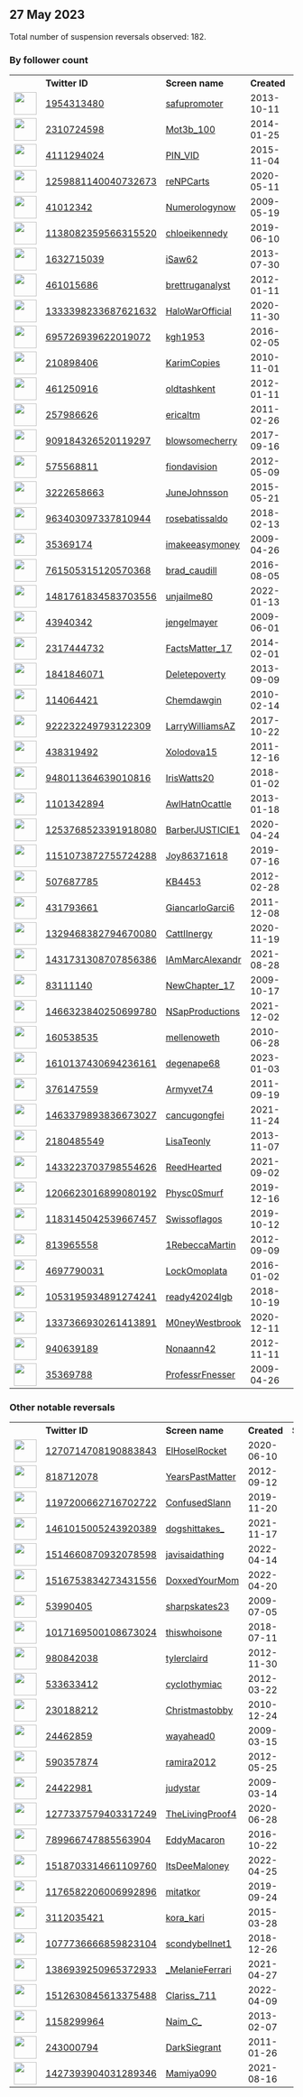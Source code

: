 
## 27 May 2023
Total number of suspension reversals observed: 182.

### By follower count
<table><tr><th></th><th align="left">Twitter ID</th><th align="left">Screen name</th>
<th align="left">Created</th><th align="left">Status</th><th align="left">Suspended</th><th align="left">Followers</th>
<tr><td><a href="https://pbs.twimg.com/profile_images/1643509495304429568/ZIl7vdZ8_normal.jpg"><img src="https://pbs.twimg.com/profile_images/1643509495304429568/ZIl7vdZ8_normal.jpg" width="40px" height="40px" align="center"/></a></td><td><a href="https://twitter.com/intent/user?user_id=1954313480">1954313480</a></td><td><a href="https://twitter.com/safupromoter">safupromoter</a></td><td>2013-10-11</td><td align="center"></td><td>2022-11-08</td><td>664109</td></tr>
<tr><td><a href="https://pbs.twimg.com/profile_images/1576062411106406401/DujgIS2i_normal.jpg"><img src="https://pbs.twimg.com/profile_images/1576062411106406401/DujgIS2i_normal.jpg" width="40px" height="40px" align="center"/></a></td><td><a href="https://twitter.com/intent/user?user_id=2310724598">2310724598</a></td><td><a href="https://twitter.com/Mot3b_100">Mot3b_100</a></td><td>2014-01-25</td><td align="center"></td><td>2022-10-08</td><td>126840</td></tr>
<tr><td><a href="https://pbs.twimg.com/profile_images/662164231362633728/-9v3ZZly_normal.jpg"><img src="https://pbs.twimg.com/profile_images/662164231362633728/-9v3ZZly_normal.jpg" width="40px" height="40px" align="center"/></a></td><td><a href="https://twitter.com/intent/user?user_id=4111294024">4111294024</a></td><td><a href="https://twitter.com/PIN_VID">PIN_VID</a></td><td>2015-11-04</td><td align="center"></td><td></td><td>64107</td></tr>
<tr><td><a href="https://pbs.twimg.com/profile_images/1587141379964157952/qO7M4yUj_normal.jpg"><img src="https://pbs.twimg.com/profile_images/1587141379964157952/qO7M4yUj_normal.jpg" width="40px" height="40px" align="center"/></a></td><td><a href="https://twitter.com/intent/user?user_id=1259881140040732673">1259881140040732673</a></td><td><a href="https://twitter.com/reNPCarts">reNPCarts</a></td><td>2020-05-11</td><td align="center"></td><td>2023-05-05</td><td>39769</td></tr>
<tr><td><a href="https://pbs.twimg.com/profile_images/1078462861696028672/K2L7YuAi_normal.jpg"><img src="https://pbs.twimg.com/profile_images/1078462861696028672/K2L7YuAi_normal.jpg" width="40px" height="40px" align="center"/></a></td><td><a href="https://twitter.com/intent/user?user_id=41012342">41012342</a></td><td><a href="https://twitter.com/Numerologynow">Numerologynow</a></td><td>2009-05-19</td><td align="center"></td><td></td><td>22722</td></tr>
<tr><td><a href="https://pbs.twimg.com/profile_images/1531851642387189760/JC4oh6xu_normal.jpg"><img src="https://pbs.twimg.com/profile_images/1531851642387189760/JC4oh6xu_normal.jpg" width="40px" height="40px" align="center"/></a></td><td><a href="https://twitter.com/intent/user?user_id=1138082359566315520">1138082359566315520</a></td><td><a href="https://twitter.com/chloeikennedy">chloeikennedy</a></td><td>2019-06-10</td><td align="center"></td><td>2023-05-20</td><td>17874</td></tr>
<tr><td><a href="https://pbs.twimg.com/profile_images/1382520230962941953/G9iiDdaU_normal.jpg"><img src="https://pbs.twimg.com/profile_images/1382520230962941953/G9iiDdaU_normal.jpg" width="40px" height="40px" align="center"/></a></td><td><a href="https://twitter.com/intent/user?user_id=1632715039">1632715039</a></td><td><a href="https://twitter.com/iSaw62">iSaw62</a></td><td>2013-07-30</td><td align="center"></td><td></td><td>16920</td></tr>
<tr><td><a href="https://pbs.twimg.com/profile_images/1348666445572534273/D5VjJjbt_normal.jpg"><img src="https://pbs.twimg.com/profile_images/1348666445572534273/D5VjJjbt_normal.jpg" width="40px" height="40px" align="center"/></a></td><td><a href="https://twitter.com/intent/user?user_id=461015686">461015686</a></td><td><a href="https://twitter.com/brettruganalyst">brettruganalyst</a></td><td>2012-01-11</td><td align="center"></td><td>2023-03-21</td><td>13534</td></tr>
<tr><td><a href="https://pbs.twimg.com/profile_images/1347522341488656386/48z5gB1r_normal.jpg"><img src="https://pbs.twimg.com/profile_images/1347522341488656386/48z5gB1r_normal.jpg" width="40px" height="40px" align="center"/></a></td><td><a href="https://twitter.com/intent/user?user_id=1333398233687621632">1333398233687621632</a></td><td><a href="https://twitter.com/HaloWarOfficial">HaloWarOfficial</a></td><td>2020-11-30</td><td align="center"></td><td></td><td>11701</td></tr>
<tr><td><a href="https://pbs.twimg.com/profile_images/1189253581385490433/POcLb3W8_normal.jpg"><img src="https://pbs.twimg.com/profile_images/1189253581385490433/POcLb3W8_normal.jpg" width="40px" height="40px" align="center"/></a></td><td><a href="https://twitter.com/intent/user?user_id=695726939622019072">695726939622019072</a></td><td><a href="https://twitter.com/kgh1953">kgh1953</a></td><td>2016-02-05</td><td align="center"></td><td></td><td>11059</td></tr>
<tr><td><a href="https://pbs.twimg.com/profile_images/1657033665296179203/oPlrp2Om_normal.jpg"><img src="https://pbs.twimg.com/profile_images/1657033665296179203/oPlrp2Om_normal.jpg" width="40px" height="40px" align="center"/></a></td><td><a href="https://twitter.com/intent/user?user_id=210898406">210898406</a></td><td><a href="https://twitter.com/KarimCopies">KarimCopies</a></td><td>2010-11-01</td><td align="center"></td><td>2023-05-20</td><td>6801</td></tr>
<tr><td><a href="https://pbs.twimg.com/profile_images/530654373060149248/5B8cOmhY_normal.jpeg"><img src="https://pbs.twimg.com/profile_images/530654373060149248/5B8cOmhY_normal.jpeg" width="40px" height="40px" align="center"/></a></td><td><a href="https://twitter.com/intent/user?user_id=461250916">461250916</a></td><td><a href="https://twitter.com/oldtashkent">oldtashkent</a></td><td>2012-01-11</td><td align="center"></td><td>2022-12-14</td><td>6234</td></tr>
<tr><td><a href="https://pbs.twimg.com/profile_images/1393977272957345792/tloWSgXC_normal.jpg"><img src="https://pbs.twimg.com/profile_images/1393977272957345792/tloWSgXC_normal.jpg" width="40px" height="40px" align="center"/></a></td><td><a href="https://twitter.com/intent/user?user_id=257986626">257986626</a></td><td><a href="https://twitter.com/ericaltm">ericaltm</a></td><td>2011-02-26</td><td align="center"></td><td>2022-11-08</td><td>4882</td></tr>
<tr><td><a href="https://pbs.twimg.com/profile_images/1647175280220426240/_MrVUnuQ_normal.jpg"><img src="https://pbs.twimg.com/profile_images/1647175280220426240/_MrVUnuQ_normal.jpg" width="40px" height="40px" align="center"/></a></td><td><a href="https://twitter.com/intent/user?user_id=909184326520119297">909184326520119297</a></td><td><a href="https://twitter.com/blowsomecherry">blowsomecherry</a></td><td>2017-09-16</td><td align="center"></td><td>2023-05-20</td><td>4058</td></tr>
<tr><td><a href="https://pbs.twimg.com/profile_images/1662521859248644098/EQP-5MKw_normal.jpg"><img src="https://pbs.twimg.com/profile_images/1662521859248644098/EQP-5MKw_normal.jpg" width="40px" height="40px" align="center"/></a></td><td><a href="https://twitter.com/intent/user?user_id=575568811">575568811</a></td><td><a href="https://twitter.com/fiondavision">fiondavision</a></td><td>2012-05-09</td><td align="center"></td><td>2022-02-13</td><td>3730</td></tr>
<tr><td><a href="https://pbs.twimg.com/profile_images/1142557846040698885/oTi6dW09_normal.png"><img src="https://pbs.twimg.com/profile_images/1142557846040698885/oTi6dW09_normal.png" width="40px" height="40px" align="center"/></a></td><td><a href="https://twitter.com/intent/user?user_id=3222658663">3222658663</a></td><td><a href="https://twitter.com/JuneJohnsson">JuneJohnsson</a></td><td>2015-05-21</td><td align="center"></td><td></td><td>3700</td></tr>
<tr><td><a href="https://pbs.twimg.com/profile_images/1658801846331363328/C9iz6Wk7_normal.jpg"><img src="https://pbs.twimg.com/profile_images/1658801846331363328/C9iz6Wk7_normal.jpg" width="40px" height="40px" align="center"/></a></td><td><a href="https://twitter.com/intent/user?user_id=963403097337810944">963403097337810944</a></td><td><a href="https://twitter.com/rosebatissaldo">rosebatissaldo</a></td><td>2018-02-13</td><td align="center"></td><td>2022-11-04</td><td>3637</td></tr>
<tr><td><a href="https://pbs.twimg.com/profile_images/1628475899468484609/brliP48E_normal.jpg"><img src="https://pbs.twimg.com/profile_images/1628475899468484609/brliP48E_normal.jpg" width="40px" height="40px" align="center"/></a></td><td><a href="https://twitter.com/intent/user?user_id=35369174">35369174</a></td><td><a href="https://twitter.com/imakeeasymoney">imakeeasymoney</a></td><td>2009-04-26</td><td align="center"></td><td>2023-05-12</td><td>3403</td></tr>
<tr><td><a href="https://pbs.twimg.com/profile_images/1435311124745003015/J8fpPWS5_normal.jpg"><img src="https://pbs.twimg.com/profile_images/1435311124745003015/J8fpPWS5_normal.jpg" width="40px" height="40px" align="center"/></a></td><td><a href="https://twitter.com/intent/user?user_id=761505315120570368">761505315120570368</a></td><td><a href="https://twitter.com/brad_caudill">brad_caudill</a></td><td>2016-08-05</td><td align="center"></td><td>2022-10-29</td><td>3080</td></tr>
<tr><td><a href="https://pbs.twimg.com/profile_images/1577050789771677715/FkcISt81_normal.jpg"><img src="https://pbs.twimg.com/profile_images/1577050789771677715/FkcISt81_normal.jpg" width="40px" height="40px" align="center"/></a></td><td><a href="https://twitter.com/intent/user?user_id=1481761834583703556">1481761834583703556</a></td><td><a href="https://twitter.com/unjailme80">unjailme80</a></td><td>2022-01-13</td><td align="center"></td><td>2022-11-07</td><td>2945</td></tr>
<tr><td><a href="https://pbs.twimg.com/profile_images/1571500004040122372/bvSwm7Ub_normal.jpg"><img src="https://pbs.twimg.com/profile_images/1571500004040122372/bvSwm7Ub_normal.jpg" width="40px" height="40px" align="center"/></a></td><td><a href="https://twitter.com/intent/user?user_id=43940342">43940342</a></td><td><a href="https://twitter.com/jengelmayer">jengelmayer</a></td><td>2009-06-01</td><td align="center"></td><td>2023-05-20</td><td>2761</td></tr>
<tr><td><a href="https://pbs.twimg.com/profile_images/1662589123205517313/sLI5iKPL_normal.jpg"><img src="https://pbs.twimg.com/profile_images/1662589123205517313/sLI5iKPL_normal.jpg" width="40px" height="40px" align="center"/></a></td><td><a href="https://twitter.com/intent/user?user_id=2317444732">2317444732</a></td><td><a href="https://twitter.com/FactsMatter_17">FactsMatter_17</a></td><td>2014-02-01</td><td align="center"></td><td>2022-10-29</td><td>2761</td></tr>
<tr><td><a href="https://pbs.twimg.com/profile_images/1661890187016691713/_e87VwfL_normal.jpg"><img src="https://pbs.twimg.com/profile_images/1661890187016691713/_e87VwfL_normal.jpg" width="40px" height="40px" align="center"/></a></td><td><a href="https://twitter.com/intent/user?user_id=1841846071">1841846071</a></td><td><a href="https://twitter.com/Deletepoverty">Deletepoverty</a></td><td>2013-09-09</td><td align="center"></td><td>2022-07-18</td><td>2667</td></tr>
<tr><td><a href="https://pbs.twimg.com/profile_images/1530270021800165376/fYHcO9N2_normal.jpg"><img src="https://pbs.twimg.com/profile_images/1530270021800165376/fYHcO9N2_normal.jpg" width="40px" height="40px" align="center"/></a></td><td><a href="https://twitter.com/intent/user?user_id=114064421">114064421</a></td><td><a href="https://twitter.com/Chemdawgin">Chemdawgin</a></td><td>2010-02-14</td><td align="center"></td><td>2023-01-03</td><td>2130</td></tr>
<tr><td><a href="https://pbs.twimg.com/profile_images/1299328936338313216/aOZZCzOk_normal.jpg"><img src="https://pbs.twimg.com/profile_images/1299328936338313216/aOZZCzOk_normal.jpg" width="40px" height="40px" align="center"/></a></td><td><a href="https://twitter.com/intent/user?user_id=922232249793122309">922232249793122309</a></td><td><a href="https://twitter.com/LarryWilliamsAZ">LarryWilliamsAZ</a></td><td>2017-10-22</td><td align="center"></td><td></td><td>1859</td></tr>
<tr><td><a href="https://pbs.twimg.com/profile_images/1243250680078401536/lbgvv1Yy_normal.jpg"><img src="https://pbs.twimg.com/profile_images/1243250680078401536/lbgvv1Yy_normal.jpg" width="40px" height="40px" align="center"/></a></td><td><a href="https://twitter.com/intent/user?user_id=438319492">438319492</a></td><td><a href="https://twitter.com/Xolodova15">Xolodova15</a></td><td>2011-12-16</td><td align="center"></td><td></td><td>1854</td></tr>
<tr><td><a href="https://pbs.twimg.com/profile_images/962880083433226240/I-1FV2NG_normal.jpg"><img src="https://pbs.twimg.com/profile_images/962880083433226240/I-1FV2NG_normal.jpg" width="40px" height="40px" align="center"/></a></td><td><a href="https://twitter.com/intent/user?user_id=948011364639010816">948011364639010816</a></td><td><a href="https://twitter.com/IrisWatts20">IrisWatts20</a></td><td>2018-01-02</td><td align="center"></td><td></td><td>1678</td></tr>
<tr><td><a href="https://pbs.twimg.com/profile_images/3534244090/897898fca6a347542db66681f8bfee9d_normal.jpeg"><img src="https://pbs.twimg.com/profile_images/3534244090/897898fca6a347542db66681f8bfee9d_normal.jpeg" width="40px" height="40px" align="center"/></a></td><td><a href="https://twitter.com/intent/user?user_id=1101342894">1101342894</a></td><td><a href="https://twitter.com/AwlHatnOcattle">AwlHatnOcattle</a></td><td>2013-01-18</td><td align="center"></td><td>2023-05-24</td><td>1633</td></tr>
<tr><td><a href="https://pbs.twimg.com/profile_images/1352003254448779271/CEPWH4S9_normal.jpg"><img src="https://pbs.twimg.com/profile_images/1352003254448779271/CEPWH4S9_normal.jpg" width="40px" height="40px" align="center"/></a></td><td><a href="https://twitter.com/intent/user?user_id=1253768523391918080">1253768523391918080</a></td><td><a href="https://twitter.com/BarberJUSTICIE1">BarberJUSTICIE1</a></td><td>2020-04-24</td><td align="center"></td><td>2022-08-05</td><td>1570</td></tr>
<tr><td><a href="https://pbs.twimg.com/profile_images/1172956562144595969/an6I2SQG_normal.jpg"><img src="https://pbs.twimg.com/profile_images/1172956562144595969/an6I2SQG_normal.jpg" width="40px" height="40px" align="center"/></a></td><td><a href="https://twitter.com/intent/user?user_id=1151073872755724288">1151073872755724288</a></td><td><a href="https://twitter.com/Joy86371618">Joy86371618</a></td><td>2019-07-16</td><td align="center"></td><td></td><td>1480</td></tr>
<tr><td><a href="https://pbs.twimg.com/profile_images/1295496689269104640/qioYatgq_normal.jpg"><img src="https://pbs.twimg.com/profile_images/1295496689269104640/qioYatgq_normal.jpg" width="40px" height="40px" align="center"/></a></td><td><a href="https://twitter.com/intent/user?user_id=507687785">507687785</a></td><td><a href="https://twitter.com/KB4453">KB4453</a></td><td>2012-02-28</td><td align="center"></td><td></td><td>1469</td></tr>
<tr><td><a href="https://pbs.twimg.com/profile_images/524556035856400384/jcH0airN_normal.jpeg"><img src="https://pbs.twimg.com/profile_images/524556035856400384/jcH0airN_normal.jpeg" width="40px" height="40px" align="center"/></a></td><td><a href="https://twitter.com/intent/user?user_id=431793661">431793661</a></td><td><a href="https://twitter.com/GiancarloGarci6">GiancarloGarci6</a></td><td>2011-12-08</td><td align="center"></td><td>2022-10-20</td><td>1447</td></tr>
<tr><td><a href="https://pbs.twimg.com/profile_images/1329468529859497992/tNxyI02q_normal.jpg"><img src="https://pbs.twimg.com/profile_images/1329468529859497992/tNxyI02q_normal.jpg" width="40px" height="40px" align="center"/></a></td><td><a href="https://twitter.com/intent/user?user_id=1329468382794670080">1329468382794670080</a></td><td><a href="https://twitter.com/CattIInergy">CattIInergy</a></td><td>2020-11-19</td><td align="center"></td><td>2022-02-13</td><td>1426</td></tr>
<tr><td><a href="https://pbs.twimg.com/profile_images/1436887252802711553/Yuw3t4Dy_normal.jpg"><img src="https://pbs.twimg.com/profile_images/1436887252802711553/Yuw3t4Dy_normal.jpg" width="40px" height="40px" align="center"/></a></td><td><a href="https://twitter.com/intent/user?user_id=1431731308707856386">1431731308707856386</a></td><td><a href="https://twitter.com/IAmMarcAlexandr">IAmMarcAlexandr</a></td><td>2021-08-28</td><td align="center"></td><td></td><td>1300</td></tr>
<tr><td><a href="https://pbs.twimg.com/profile_images/1662277828463968258/cWNkx_6Z_normal.jpg"><img src="https://pbs.twimg.com/profile_images/1662277828463968258/cWNkx_6Z_normal.jpg" width="40px" height="40px" align="center"/></a></td><td><a href="https://twitter.com/intent/user?user_id=83111140">83111140</a></td><td><a href="https://twitter.com/NewChapter_17">NewChapter_17</a></td><td>2009-10-17</td><td align="center"></td><td></td><td>1262</td></tr>
<tr><td><a href="https://pbs.twimg.com/profile_images/1662566199430111232/mc5YJWXM_normal.jpg"><img src="https://pbs.twimg.com/profile_images/1662566199430111232/mc5YJWXM_normal.jpg" width="40px" height="40px" align="center"/></a></td><td><a href="https://twitter.com/intent/user?user_id=1466323840250699780">1466323840250699780</a></td><td><a href="https://twitter.com/NSapProductions">NSapProductions</a></td><td>2021-12-02</td><td align="center"></td><td>2023-04-24</td><td>1250</td></tr>
<tr><td><a href="https://pbs.twimg.com/profile_images/1139626290/051020101319TwitterIcon_normal.jpg"><img src="https://pbs.twimg.com/profile_images/1139626290/051020101319TwitterIcon_normal.jpg" width="40px" height="40px" align="center"/></a></td><td><a href="https://twitter.com/intent/user?user_id=160538535">160538535</a></td><td><a href="https://twitter.com/mellenoweth">mellenoweth</a></td><td>2010-06-28</td><td align="center"></td><td>2022-12-12</td><td>1229</td></tr>
<tr><td><a href="https://pbs.twimg.com/profile_images/1648664641491402756/nMOTAk9A_normal.jpg"><img src="https://pbs.twimg.com/profile_images/1648664641491402756/nMOTAk9A_normal.jpg" width="40px" height="40px" align="center"/></a></td><td><a href="https://twitter.com/intent/user?user_id=1610137430694236161">1610137430694236161</a></td><td><a href="https://twitter.com/degenape68">degenape68</a></td><td>2023-01-03</td><td align="center"></td><td>2023-04-23</td><td>1224</td></tr>
<tr><td><a href="https://pbs.twimg.com/profile_images/1587113909693124608/MYjDpHV5_normal.jpg"><img src="https://pbs.twimg.com/profile_images/1587113909693124608/MYjDpHV5_normal.jpg" width="40px" height="40px" align="center"/></a></td><td><a href="https://twitter.com/intent/user?user_id=376147559">376147559</a></td><td><a href="https://twitter.com/Armyvet74">Armyvet74</a></td><td>2011-09-19</td><td align="center"></td><td>2022-11-30</td><td>1154</td></tr>
<tr><td><a href="https://pbs.twimg.com/profile_images/1497975057645064193/7mAN95BR_normal.jpg"><img src="https://pbs.twimg.com/profile_images/1497975057645064193/7mAN95BR_normal.jpg" width="40px" height="40px" align="center"/></a></td><td><a href="https://twitter.com/intent/user?user_id=1463379893836673027">1463379893836673027</a></td><td><a href="https://twitter.com/cancugongfei">cancugongfei</a></td><td>2021-11-24</td><td align="center"></td><td>2023-05-20</td><td>1110</td></tr>
<tr><td><a href="https://pbs.twimg.com/profile_images/1344327820244299779/hp1ScykP_normal.jpg"><img src="https://pbs.twimg.com/profile_images/1344327820244299779/hp1ScykP_normal.jpg" width="40px" height="40px" align="center"/></a></td><td><a href="https://twitter.com/intent/user?user_id=2180485549">2180485549</a></td><td><a href="https://twitter.com/LisaTeonly">LisaTeonly</a></td><td>2013-11-07</td><td align="center"></td><td></td><td>1102</td></tr>
<tr><td><a href="https://pbs.twimg.com/profile_images/1663009815847923713/dggXqNNc_normal.jpg"><img src="https://pbs.twimg.com/profile_images/1663009815847923713/dggXqNNc_normal.jpg" width="40px" height="40px" align="center"/></a></td><td><a href="https://twitter.com/intent/user?user_id=1433223703798554626">1433223703798554626</a></td><td><a href="https://twitter.com/ReedHearted">ReedHearted</a></td><td>2021-09-02</td><td align="center"></td><td>2022-10-14</td><td>1054</td></tr>
<tr><td><a href="https://pbs.twimg.com/profile_images/1316427194017574913/Y9fe22r0_normal.jpg"><img src="https://pbs.twimg.com/profile_images/1316427194017574913/Y9fe22r0_normal.jpg" width="40px" height="40px" align="center"/></a></td><td><a href="https://twitter.com/intent/user?user_id=1206623016899080192">1206623016899080192</a></td><td><a href="https://twitter.com/Physc0Smurf">Physc0Smurf</a></td><td>2019-12-16</td><td align="center"></td><td></td><td>1005</td></tr>
<tr><td><a href="https://pbs.twimg.com/profile_images/1543723669171699712/i5cxIonI_normal.jpg"><img src="https://pbs.twimg.com/profile_images/1543723669171699712/i5cxIonI_normal.jpg" width="40px" height="40px" align="center"/></a></td><td><a href="https://twitter.com/intent/user?user_id=1183145042539667457">1183145042539667457</a></td><td><a href="https://twitter.com/Swissoflagos">Swissoflagos</a></td><td>2019-10-12</td><td align="center"></td><td>2022-07-09</td><td>973</td></tr>
<tr><td><a href="https://pbs.twimg.com/profile_images/522935942126915584/OSso8BxM_normal.jpeg"><img src="https://pbs.twimg.com/profile_images/522935942126915584/OSso8BxM_normal.jpeg" width="40px" height="40px" align="center"/></a></td><td><a href="https://twitter.com/intent/user?user_id=813965558">813965558</a></td><td><a href="https://twitter.com/1RebeccaMartin">1RebeccaMartin</a></td><td>2012-09-09</td><td align="center">🔒</td><td>2023-04-06</td><td>952</td></tr>
<tr><td><a href="https://pbs.twimg.com/profile_images/1338632225307312131/q8C1rly3_normal.jpg"><img src="https://pbs.twimg.com/profile_images/1338632225307312131/q8C1rly3_normal.jpg" width="40px" height="40px" align="center"/></a></td><td><a href="https://twitter.com/intent/user?user_id=4697790031">4697790031</a></td><td><a href="https://twitter.com/LockOmoplata">LockOmoplata</a></td><td>2016-01-02</td><td align="center"></td><td></td><td>922</td></tr>
<tr><td><a href="https://pbs.twimg.com/profile_images/1662376822468939778/lQbYHMR0_normal.jpg"><img src="https://pbs.twimg.com/profile_images/1662376822468939778/lQbYHMR0_normal.jpg" width="40px" height="40px" align="center"/></a></td><td><a href="https://twitter.com/intent/user?user_id=1053195934891274241">1053195934891274241</a></td><td><a href="https://twitter.com/ready42024lgb">ready42024lgb</a></td><td>2018-10-19</td><td align="center"></td><td></td><td>895</td></tr>
<tr><td><a href="https://pbs.twimg.com/profile_images/1497538630721617925/tk51p7E5_normal.jpg"><img src="https://pbs.twimg.com/profile_images/1497538630721617925/tk51p7E5_normal.jpg" width="40px" height="40px" align="center"/></a></td><td><a href="https://twitter.com/intent/user?user_id=1337366930261413891">1337366930261413891</a></td><td><a href="https://twitter.com/M0neyWestbrook">M0neyWestbrook</a></td><td>2020-12-11</td><td align="center"></td><td>2023-05-17</td><td>870</td></tr>
<tr><td><a href="https://pbs.twimg.com/profile_images/1130496701100244992/ICWmQaj5_normal.jpg"><img src="https://pbs.twimg.com/profile_images/1130496701100244992/ICWmQaj5_normal.jpg" width="40px" height="40px" align="center"/></a></td><td><a href="https://twitter.com/intent/user?user_id=940639189">940639189</a></td><td><a href="https://twitter.com/Nonaann42">Nonaann42</a></td><td>2012-11-11</td><td align="center"></td><td>2023-05-21</td><td>753</td></tr>
<tr><td><a href="https://pbs.twimg.com/profile_images/1483598560222457858/xj-5b-wR_normal.jpg"><img src="https://pbs.twimg.com/profile_images/1483598560222457858/xj-5b-wR_normal.jpg" width="40px" height="40px" align="center"/></a></td><td><a href="https://twitter.com/intent/user?user_id=35369788">35369788</a></td><td><a href="https://twitter.com/ProfessrFnesser">ProfessrFnesser</a></td><td>2009-04-26</td><td align="center"></td><td>2022-11-01</td><td>695</td></tr>
</table>

### Other notable reversals
<table><tr><th></th><th align="left">Twitter ID</th><th align="left">Screen name</th>
<th align="left">Created</th><th align="left">Status</th><th align="left">Suspended</th><th align="left">Followers</th>
<tr><td><a href="https://pbs.twimg.com/profile_images/1593512390729297922/Cd7US9X0_normal.jpg"><img src="https://pbs.twimg.com/profile_images/1593512390729297922/Cd7US9X0_normal.jpg" width="40px" height="40px" align="center"/></a></td><td><a href="https://twitter.com/intent/user?user_id=1270714708190883843">1270714708190883843</a></td><td><a href="https://twitter.com/ElHoselRocket">ElHoselRocket</a></td><td>2020-06-10</td><td align="center">🔒🚫</td><td>2023-05-24</td><td>8</td></tr>
<tr><td><a href="https://pbs.twimg.com/profile_images/1314021077920739334/wcwTX1Li_normal.jpg"><img src="https://pbs.twimg.com/profile_images/1314021077920739334/wcwTX1Li_normal.jpg" width="40px" height="40px" align="center"/></a></td><td><a href="https://twitter.com/intent/user?user_id=818712078">818712078</a></td><td><a href="https://twitter.com/YearsPastMatter">YearsPastMatter</a></td><td>2012-09-12</td><td align="center"></td><td>2022-11-06</td><td>641</td></tr>
<tr><td><a href="https://pbs.twimg.com/profile_images/1556766330807898114/G7Mq4RFn_normal.jpg"><img src="https://pbs.twimg.com/profile_images/1556766330807898114/G7Mq4RFn_normal.jpg" width="40px" height="40px" align="center"/></a></td><td><a href="https://twitter.com/intent/user?user_id=1197200662716702722">1197200662716702722</a></td><td><a href="https://twitter.com/ConfusedSlann">ConfusedSlann</a></td><td>2019-11-20</td><td align="center"></td><td>2022-11-07</td><td>141</td></tr>
<tr><td><a href="https://pbs.twimg.com/profile_images/1488964303961006082/m0yyl5A-_normal.jpg"><img src="https://pbs.twimg.com/profile_images/1488964303961006082/m0yyl5A-_normal.jpg" width="40px" height="40px" align="center"/></a></td><td><a href="https://twitter.com/intent/user?user_id=1461015005243920389">1461015005243920389</a></td><td><a href="https://twitter.com/dogshittakes_">dogshittakes_</a></td><td>2021-11-17</td><td align="center"></td><td>2023-05-15</td><td>356</td></tr>
<tr><td><a href="https://pbs.twimg.com/profile_images/1516417441940787202/DEBjLu0I_normal.jpg"><img src="https://pbs.twimg.com/profile_images/1516417441940787202/DEBjLu0I_normal.jpg" width="40px" height="40px" align="center"/></a></td><td><a href="https://twitter.com/intent/user?user_id=1514660870932078598">1514660870932078598</a></td><td><a href="https://twitter.com/javisaidathing">javisaidathing</a></td><td>2022-04-14</td><td align="center"></td><td>2023-05-23</td><td>249</td></tr>
<tr><td><a href="https://pbs.twimg.com/profile_images/1529411967370178560/Gru7YS3v_normal.jpg"><img src="https://pbs.twimg.com/profile_images/1529411967370178560/Gru7YS3v_normal.jpg" width="40px" height="40px" align="center"/></a></td><td><a href="https://twitter.com/intent/user?user_id=1516753834273431556">1516753834273431556</a></td><td><a href="https://twitter.com/DoxxedYourMom">DoxxedYourMom</a></td><td>2022-04-20</td><td align="center"></td><td>2022-06-23</td><td>568</td></tr>
<tr><td><a href="https://pbs.twimg.com/profile_images/1440154452590166018/xGisLcG2_normal.jpg"><img src="https://pbs.twimg.com/profile_images/1440154452590166018/xGisLcG2_normal.jpg" width="40px" height="40px" align="center"/></a></td><td><a href="https://twitter.com/intent/user?user_id=53990405">53990405</a></td><td><a href="https://twitter.com/sharpskates23">sharpskates23</a></td><td>2009-07-05</td><td align="center"></td><td>2022-12-22</td><td>37</td></tr>
<tr><td><a href="https://abs.twimg.com/sticky/default_profile_images/default_profile_normal.png"><img src="https://abs.twimg.com/sticky/default_profile_images/default_profile_normal.png" width="40px" height="40px" align="center"/></a></td><td><a href="https://twitter.com/intent/user?user_id=1017169500108673024">1017169500108673024</a></td><td><a href="https://twitter.com/thiswhoisone">thiswhoisone</a></td><td>2018-07-11</td><td align="center"></td><td>2023-04-26</td><td>4</td></tr>
<tr><td><a href="https://pbs.twimg.com/profile_images/900535903491436545/0Fm6Bl3R_normal.jpg"><img src="https://pbs.twimg.com/profile_images/900535903491436545/0Fm6Bl3R_normal.jpg" width="40px" height="40px" align="center"/></a></td><td><a href="https://twitter.com/intent/user?user_id=980842038">980842038</a></td><td><a href="https://twitter.com/tylerclaird">tylerclaird</a></td><td>2012-11-30</td><td align="center"></td><td>2023-05-22</td><td>191</td></tr>
<tr><td><a href="https://pbs.twimg.com/profile_images/1587670169681530882/jHeTrqbU_normal.jpg"><img src="https://pbs.twimg.com/profile_images/1587670169681530882/jHeTrqbU_normal.jpg" width="40px" height="40px" align="center"/></a></td><td><a href="https://twitter.com/intent/user?user_id=533633412">533633412</a></td><td><a href="https://twitter.com/cycIothymiac">cycIothymiac</a></td><td>2012-03-22</td><td align="center"></td><td>2022-11-03</td><td>162</td></tr>
<tr><td><a href="https://pbs.twimg.com/profile_images/1505160486282792964/nXNpnfTm_normal.jpg"><img src="https://pbs.twimg.com/profile_images/1505160486282792964/nXNpnfTm_normal.jpg" width="40px" height="40px" align="center"/></a></td><td><a href="https://twitter.com/intent/user?user_id=230188212">230188212</a></td><td><a href="https://twitter.com/Christmastobby">Christmastobby</a></td><td>2010-12-24</td><td align="center"></td><td>2023-02-19</td><td>270</td></tr>
<tr><td><a href="https://pbs.twimg.com/profile_images/1563350657259618304/LJVTjF3H_normal.jpg"><img src="https://pbs.twimg.com/profile_images/1563350657259618304/LJVTjF3H_normal.jpg" width="40px" height="40px" align="center"/></a></td><td><a href="https://twitter.com/intent/user?user_id=24462859">24462859</a></td><td><a href="https://twitter.com/wayahead0">wayahead0</a></td><td>2009-03-15</td><td align="center"></td><td>2023-04-11</td><td>4</td></tr>
<tr><td><a href="https://pbs.twimg.com/profile_images/970049753542221824/JDUCr2ig_normal.jpg"><img src="https://pbs.twimg.com/profile_images/970049753542221824/JDUCr2ig_normal.jpg" width="40px" height="40px" align="center"/></a></td><td><a href="https://twitter.com/intent/user?user_id=590357874">590357874</a></td><td><a href="https://twitter.com/ramira2012">ramira2012</a></td><td>2012-05-25</td><td align="center">🔒</td><td>2023-03-12</td><td>141</td></tr>
<tr><td><a href="https://pbs.twimg.com/profile_images/807796663947591680/ox_9rGTm_normal.jpg"><img src="https://pbs.twimg.com/profile_images/807796663947591680/ox_9rGTm_normal.jpg" width="40px" height="40px" align="center"/></a></td><td><a href="https://twitter.com/intent/user?user_id=24422981">24422981</a></td><td><a href="https://twitter.com/judystar">judystar</a></td><td>2009-03-14</td><td align="center"></td><td>2023-01-27</td><td>376</td></tr>
<tr><td><a href="https://abs.twimg.com/sticky/default_profile_images/default_profile_normal.png"><img src="https://abs.twimg.com/sticky/default_profile_images/default_profile_normal.png" width="40px" height="40px" align="center"/></a></td><td><a href="https://twitter.com/intent/user?user_id=1277337579403317249">1277337579403317249</a></td><td><a href="https://twitter.com/TheLivingProof4">TheLivingProof4</a></td><td>2020-06-28</td><td align="center">🔒</td><td>2022-12-13</td><td>2</td></tr>
<tr><td><a href="https://pbs.twimg.com/profile_images/1541441749436010496/W6I7K3hR_normal.jpg"><img src="https://pbs.twimg.com/profile_images/1541441749436010496/W6I7K3hR_normal.jpg" width="40px" height="40px" align="center"/></a></td><td><a href="https://twitter.com/intent/user?user_id=789966747885563904">789966747885563904</a></td><td><a href="https://twitter.com/EddyMacaron">EddyMacaron</a></td><td>2016-10-22</td><td align="center"></td><td>2022-11-21</td><td>24</td></tr>
<tr><td><a href="https://pbs.twimg.com/profile_images/1518704406866264066/EKbdaI1__normal.jpg"><img src="https://pbs.twimg.com/profile_images/1518704406866264066/EKbdaI1__normal.jpg" width="40px" height="40px" align="center"/></a></td><td><a href="https://twitter.com/intent/user?user_id=1518703314661109760">1518703314661109760</a></td><td><a href="https://twitter.com/ItsDeeMaloney">ItsDeeMaloney</a></td><td>2022-04-25</td><td align="center"></td><td>2023-01-27</td><td>37</td></tr>
<tr><td><a href="https://pbs.twimg.com/profile_images/1577419375896055808/EiqXy9UM_normal.jpg"><img src="https://pbs.twimg.com/profile_images/1577419375896055808/EiqXy9UM_normal.jpg" width="40px" height="40px" align="center"/></a></td><td><a href="https://twitter.com/intent/user?user_id=1176582206006992896">1176582206006992896</a></td><td><a href="https://twitter.com/mitatkor">mitatkor</a></td><td>2019-09-24</td><td align="center"></td><td>2023-05-20</td><td>291</td></tr>
<tr><td><a href="https://pbs.twimg.com/profile_images/1360009415013748738/p4Ax0Y3Y_normal.jpg"><img src="https://pbs.twimg.com/profile_images/1360009415013748738/p4Ax0Y3Y_normal.jpg" width="40px" height="40px" align="center"/></a></td><td><a href="https://twitter.com/intent/user?user_id=3112035421">3112035421</a></td><td><a href="https://twitter.com/kora_kari">kora_kari</a></td><td>2015-03-28</td><td align="center"></td><td>2023-04-06</td><td>84</td></tr>
<tr><td><a href="https://pbs.twimg.com/profile_images/1437764767041658885/17XTyjYg_normal.jpg"><img src="https://pbs.twimg.com/profile_images/1437764767041658885/17XTyjYg_normal.jpg" width="40px" height="40px" align="center"/></a></td><td><a href="https://twitter.com/intent/user?user_id=1077736666859823104">1077736666859823104</a></td><td><a href="https://twitter.com/scondybellnet1">scondybellnet1</a></td><td>2018-12-26</td><td align="center"></td><td>2023-01-16</td><td>80</td></tr>
<tr><td><a href="https://pbs.twimg.com/profile_images/1386940214019510272/Y3_7GaoZ_normal.jpg"><img src="https://pbs.twimg.com/profile_images/1386940214019510272/Y3_7GaoZ_normal.jpg" width="40px" height="40px" align="center"/></a></td><td><a href="https://twitter.com/intent/user?user_id=1386939250965372933">1386939250965372933</a></td><td><a href="https://twitter.com/_MelanieFerrari">_MelanieFerrari</a></td><td>2021-04-27</td><td align="center"></td><td>2022-12-27</td><td>4</td></tr>
<tr><td><a href="https://pbs.twimg.com/profile_images/1525170316422414336/n7Av6eOn_normal.jpg"><img src="https://pbs.twimg.com/profile_images/1525170316422414336/n7Av6eOn_normal.jpg" width="40px" height="40px" align="center"/></a></td><td><a href="https://twitter.com/intent/user?user_id=1512630845613375488">1512630845613375488</a></td><td><a href="https://twitter.com/Clariss_711">Clariss_711</a></td><td>2022-04-09</td><td align="center"></td><td>2022-10-20</td><td>114</td></tr>
<tr><td><a href="https://pbs.twimg.com/profile_images/3284122472/40d5ed6073f7bb7822f8dcc3163b9a42_normal.jpeg"><img src="https://pbs.twimg.com/profile_images/3284122472/40d5ed6073f7bb7822f8dcc3163b9a42_normal.jpeg" width="40px" height="40px" align="center"/></a></td><td><a href="https://twitter.com/intent/user?user_id=1158299964">1158299964</a></td><td><a href="https://twitter.com/Naim_C_">Naim_C_</a></td><td>2013-02-07</td><td align="center">🔒</td><td>2023-03-21</td><td>11</td></tr>
<tr><td><a href="https://pbs.twimg.com/profile_images/824788851969368064/IGgEs2xW_normal.jpg"><img src="https://pbs.twimg.com/profile_images/824788851969368064/IGgEs2xW_normal.jpg" width="40px" height="40px" align="center"/></a></td><td><a href="https://twitter.com/intent/user?user_id=243000794">243000794</a></td><td><a href="https://twitter.com/DarkSiegrant">DarkSiegrant</a></td><td>2011-01-26</td><td align="center"></td><td>2022-11-26</td><td>9</td></tr>
<tr><td><a href="https://pbs.twimg.com/profile_images/1427397186854297602/GEJphCcx_normal.jpg"><img src="https://pbs.twimg.com/profile_images/1427397186854297602/GEJphCcx_normal.jpg" width="40px" height="40px" align="center"/></a></td><td><a href="https://twitter.com/intent/user?user_id=1427393904031289346">1427393904031289346</a></td><td><a href="https://twitter.com/Mamiya090">Mamiya090</a></td><td>2021-08-16</td><td align="center"></td><td>2022-11-30</td><td>1</td></tr>
</table>
